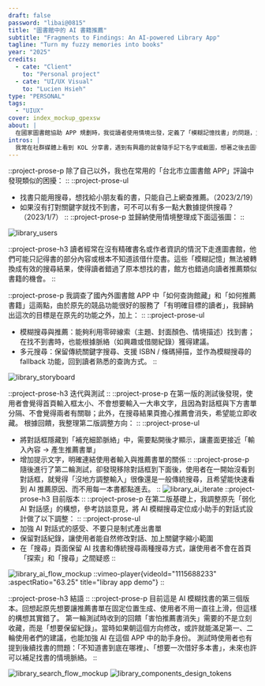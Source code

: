 ```yaml
---
draft: false
password: "libai@0815"
title: "圖書館中的 AI 書籍推薦"
subtitle: "Fragments to Findings: An AI-powered Library App"
tagline: "Turn my fuzzy memories into books"
year: "2025"
credits:
  - cate: "Client"
    to: "Personal project"
  - cate: "UI/UX Visual"
    to: "Lucien Hsieh"
type: "PERSONAL"
tags:
  - "UIUX"
cover: index_mockup_gpexsw
about: |
  在國家圖書館協助 APP 規劃時，我從讀者使用情境出發，定義了「模糊記憶找書」的問題，並提出以人工智慧輔助搜尋與推薦的構想。專案的實際功能與規格最終由館方決定，而我在結束合作後，將這個概念進一步延伸，設計出可能的介面。
intros: |
  我常在社群媒體上看到 KOL 分享書，遇到有興趣的就會隨手記下名字或截圖，想著之後去圖書館找。等我真的人在圖書館時，才想起「啊，最近有本書想看」，但相簿裡的截圖早不知道淹沒到哪去、腦中只剩下一些模糊印象：「好像是紅色封面、內容跟 OOO 有關？」這種資訊在只能輸入書名或作者的搜尋框裡派不上用場。我需要的是一種能把這些碎片變線索，幫助我在圖書館裡重新拼湊出那本書的工具。
---
```

::project-prose-p
除了自己以外，我也在常用的「台北市立圖書館 APP」評論中發現類似的困擾：
::
::project-prose-ul
- 找書只能用搜尋，想找給小朋友看的書，只能自己上網查推薦。（2023/2/19）
- 如果沒有打對關鍵字就找不到書，可不可以有多一點大數據提供搜尋？（2023/1/7）
::
::project-prose-p
並歸納使用情境整理成下面這張圖：
::

![library_users](user_journey_map_ydxhp9 "")

::project-prose-h3
讀者經常在沒有精確書名或作者資訊的情況下走進圖書館，他們可能只記得書的部分內容或根本不知道該借什麼書。這些「模糊記憶」無法被轉換成有效的搜尋結果，使得讀者錯過了原本想找的書，館方也錯過向讀者推薦類似書籍的機會。
::

::project-prose-p
我調查了國內外圖書館 APP 中「如何查詢館藏」和「如何推薦書籍」這兩點，由於原先的競品功能很好的服務了「有明確目標的讀者」，我歸納出這次的目標是在原先的功能之外，加上：
::
::project-prose-ul
- 模糊搜尋與推薦：能夠利用零碎線索（主題、封面顏色、情境描述）找到書；在找不到書時，也能根據脈絡（如興趣或借閱紀錄）獲得建議。
- 多元搜尋：保留傳統關鍵字搜尋、支援 ISBN / 條碼掃描，並作為模糊搜尋的 fallback 功能，回到讀者熟悉的查詢方式。
::

![library_storyboard](user_flow_storyboard_fppp23 "")

::project-prose-h3
迭代與測試
::
::project-prose-p
在第一版的測試後發現，使用者會覺得首頁輸入框太小、不會想要輸入一大串文字，且因為對話框與下方書單分隔、不會覺得兩者有關聯；此外，在搜尋結果頁擔心推薦會消失，希望能立即收藏。
根據回饋，我整理第二版調整方向：
::
::project-prose-ul
- 將對話框隱藏到「補充細節脈絡」中，需要點開後才顯示，讓畫面更接近「輸入內容 → 產生推薦書單」
- 增加提示文字，明確連結使用者輸入與推薦書單的關係
::
::project-prose-p
隨後進行了第二輪測試，卻發現移除對話框到下面後，使用者在一開始沒看到對話框，就覺得「沒地方調整輸入」很像還是一般傳統搜尋，且希望能快速看到 AI 推薦原因、而不用每一本書都點進去。
::
![library_ai_iterate](library_ai_iterate_jx9isu "")
::project-prose-h3
目前版本
::
::project-prose-p
在第二版基礎上，我調整原先「弱化 AI 對話感」的構想，參考訪談意見，將 AI 模糊搜尋定位成小助手的對話式設計做了以下調整：
::
::project-prose-ul
- 加強 AI 對話式的感受、不要只是制式產出書單
- 保留對話紀錄，讓使用者能自然修改對話、加上關鍵字縮小範圍
- 在「搜尋」頁面保留 AI 找書和傳統搜尋兩種搜尋方式，讓使用者不會在首頁「探索」和「搜尋」之間疑惑
::

![library_ai_flow_mockup](ai_flow_mockup_xm4436 "")
::vimeo-player{videoId="1115688233" :aspectRatio="63.25" title="libray app demo"}
::

::project-prose-h3
結語
::
::project-prose-p
目前這是 AI 模糊找書的第三個版本。回想起原先想要讓推薦書單在固定位置生成、使用者不用一直往上滑，但這樣的構想其實錯了。
第一輪測試時收到的回饋「害怕推薦書消失」需要的不是立刻收藏，而是「想要保留紀錄」。當時如果朝這個方向修改，或許就能滿足第一、二輪使用者們的建議，也能加強 AI 在這個 APP 中的助手身份。
測試時使用者也有提到後續找書的問題：「不知道書到底在哪裡」、「想要一次借好多本書」，未來也許可以補足找書的情境脈絡。
::

![library_search_flow_mockup](search_flow_mockup_asz5e5 "")
![library_components_design_tokens](components_design_tokens_grk9un "")